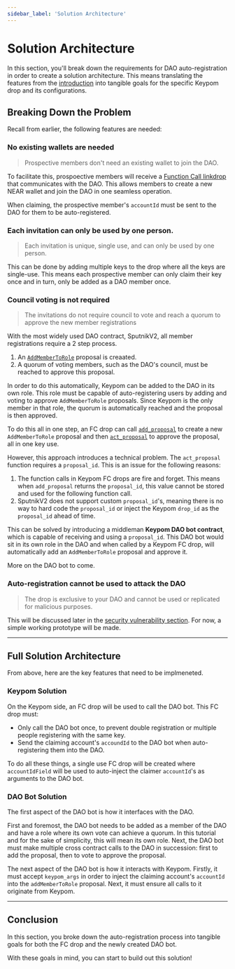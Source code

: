 ```yaml
---
sidebar_label: 'Solution Architecture'
---
```

# Solution Architecture
In this section, you'll break down the requirements for DAO auto-registration in order to create a solution architecture. This means translating the features from the [introduction](introduction.md) into tangible goals for the specific Keypom drop and its configurations.

## Breaking Down the Problem
Recall from earlier, the following features are needed:

### No existing wallets are needed
> Prospective members don't need an existing wallet to join the DAO.  

To facilitate this, prospoective members will receive a [Function Call linkdrop](../../../Concepts/KeypomProtocol/GithubReadme/TypesOfDrops/fc-drops.md) that communicates with the DAO. This allows members to create a new NEAR wallet and join the DAO in one seamless operation. 

When claiming, the prospective member's `accountId` must be sent to the DAO for them to be auto-registered.

### Each invitation can only be used by one person.
> Each invitation is unique, single use, and can only be used by one person. 

This can be done by adding multiple keys to the drop where all the keys are single-use. This means each prospective member can only claim their key once and in turn, only be added as a DAO member once. 

### Council voting is not required
> The invitations do not require council to vote and reach a quorum to approve the new member registrations  

With the most widely used DAO contract, SputnikV2, all member registrations require a 2 step process. 

1. An [`AddMemberToRole`](https://github.com/near-daos/sputnik-dao-contract#proposal-types) proposal is creaated.
2. A quorum of voting members, such as the DAO's council, must be reached to approve this proposal.

In order to do this automatically, Keypom can be added to the DAO in its own role. This role must be capable of auto-registering users by adding and voting to approve `AddMemberToRole` proposals. Since Keypom is the only member in that role, the quorum is automatically reached and the proposal is then approved. 

To do this all in one step, an FC drop can call [`add_proposal`](https://github.com/near-daos/sputnik-dao-contract#add-proposal) to create a new `AddMemberToRole` proposal and then [`act_proposal`](https://github.com/near-daos/sputnik-dao-contract#approve-proposal) to approve the proposal, all in one key use.

However, this approach introduces a technical problem. The `act_proposal` function requires a `proposal_id`. This is an issue for the following reasons: 
1. The function calls in Keypom FC drops are fire and forget. This means when `add_proposal` returns the `proposal_id`, this value cannot be stored and used for the following function call. 
2. SputnikV2 does not support custom `proposal_id`'s, meaning there is no way to hard code the `proposal_id` or inject the Keypom `drop_id` as the `proposal_id` ahead of time. 

This can be solved by introducing a middleman **Keypom DAO bot contract**, which is capable of receiving and using a `proposal_id`. This DAO bot would sit in its own role in the DAO and when called by a Keypom FC drop, will automatically add an `AddMemberToRole` proposal and approve it. 

More on the DAO bot to come. 

### Auto-registration cannot be used to attack the DAO
> The drop is exclusive to your DAO and cannot be used or replicated for malicious purposes.  

This will be discussed later in the [security vulnerability section](./security.md). For now, a simple working prototype will be made. 

---

## Full Solution Architecture
From above, here are the key features that need to be implmeneted. 
### Keypom Solution
On the Keypom side, an FC drop will be used to call the DAO bot. This FC drop must:
- Only call the DAO bot once, to prevent double registration or multiple people registering with the same key. 
- Send the claiming account's `accoundId` to the DAO bot when auto-registering them into the DAO. 

To do all these things, a single use FC drop will be created where `accountIdField` will be used to auto-inject the claimer `accountId`'s as arguments to the DAO bot. 

### DAO Bot Solution
The first aspect of the DAO bot is how it interfaces with the DAO.
 
First and foremost, the DAO bot needs to be added as a member of the DAO and have a role where its own vote can achieve a quorum. In this tutorial and for the sake of simplicity, this will mean its own role. Next, the DAO bot must make multiple cross contract calls to the DAO in succession: first to add the proposal, then to vote to approve the proposal.

The next aspect of the DAO bot is how it interacts with Keypom. Firstly, it must accept `keypom_args` in order to inject the claiming account's `accountId` into the `addMemberToRole` proposal. Next, it must ensure all calls to it originate from Keypom.

---

## Conclusion
In this section, you broke down the auto-registration process into tangible goals for both the FC drop and the newly created DAO bot. 

With these goals in mind, you can start to build out this solution!
